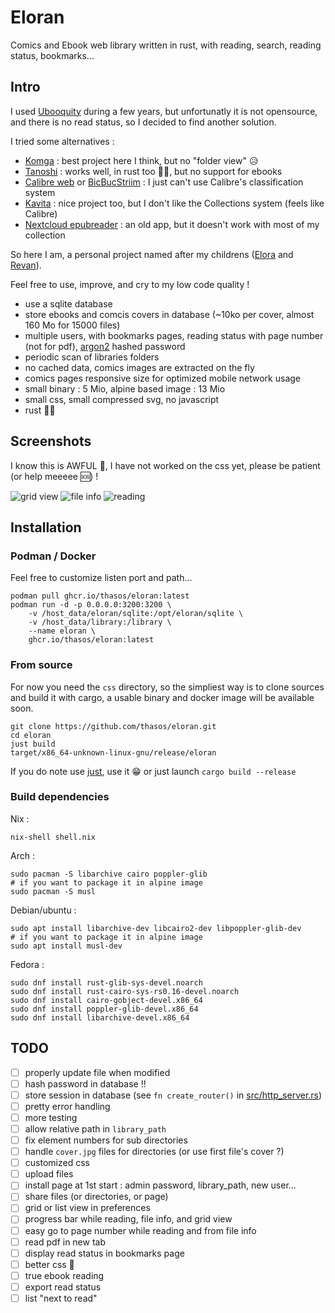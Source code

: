 # Eloran

Comics and Ebook web library written in rust, with reading, search, reading status, bookmarks...

## Intro

I used [Ubooquity](https://vaemendis.net/ubooquity/) during a few years, but unfortunatly it is not opensource, and there is no read status, so I decided to find another solution.

I tried some alternatives :
- [Komga](https://komga.org) : best project here I think, but no "folder view" 😥
- [Tanoshi](https://github.com/faldez/tanoshi) : works well, in rust too 🦀🚀, but no support for ebooks
- [Calibre web](https://github.com/janeczku/calibre-web) or [BicBucStriim](https://github.com/rvolz/BicBucStriim) : I just can't use Calibre's classification system
- [Kavita](https://github.com/Kareadita/Kavita) : nice project too, but I don't like the Collections system (feels like Calibre)
- [Nextcloud epubreader](https://apps.nextcloud.com/apps/epubreader) : an old app, but it doesn't work with most of my collection

So here I am, a personal project named after my childrens ([Elora](https://en.wikipedia.org/wiki/Elora_Danan) and [Revan](https://en.wikipedia.org/wiki/Revan)).

Feel free to use, improve, and cry to my low code quality !

- use a sqlite database
- store ebooks and comcis covers in database (~10ko per cover, almost 160 Mo for 15000 files)
- multiple users, with bookmarks pages, reading status with page number (not for pdf), [argon2](https://en.wikipedia.org/wiki/Argon2) hashed password
- periodic scan of libraries folders
- no cached data, comics images are extracted on the fly
- comics pages responsive size for optimized mobile network usage
- small binary : 5 Mio, alpine based image : 13 Mio
- small css, small compressed svg, no javascript
- rust 🦀🚀

## Screenshots

I know this is AWFUL 🤮, I have not worked on the css yet, please be patient (or help meeeee 🆘) !

![grid view](./doc/grid.png) ![file info](./doc/info.png) ![reading](./doc/reading.png)

## Installation

### Podman / Docker

Feel free to customize listen port and path...

```
podman pull ghcr.io/thasos/eloran:latest
podman run -d -p 0.0.0.0:3200:3200 \
    -v /host_data/eloran/sqlite:/opt/eloran/sqlite \
    -v /host_data/library:/library \
    --name eloran \
    ghcr.io/thasos/eloran:latest
```

### From source

For now you need the `css` directory, so the simpliest way is to clone sources and build it with cargo, a usable binary and docker image will be available soon.

```
git clone https://github.com/thasos/eloran.git
cd eloran
just build
target/x86_64-unknown-linux-gnu/release/eloran
```

If you do note use [just](https://github.com/casey/just), use it 😁 or just launch `cargo build --release`

### Build dependencies

Nix :
```
nix-shell shell.nix
```

Arch :
```
sudo pacman -S libarchive cairo poppler-glib
# if you want to package it in alpine image
sudo pacman -S musl
```

Debian/ubuntu :
```
sudo apt install libarchive-dev libcairo2-dev libpoppler-glib-dev
# if you want to package it in alpine image
sudo apt install musl-dev
```

Fedora :
```
sudo dnf install rust-glib-sys-devel.noarch
sudo dnf install rust-cairo-sys-rs0.16-devel.noarch
sudo dnf install cairo-gobject-devel.x86_64
sudo dnf install poppler-glib-devel.x86_64
sudo dnf install libarchive-devel.x86_64
```

## TODO

- [ ] properly update file when modified
- [ ] hash password in database !!
- [ ] store session in database (see `fn create_router()` in [src/http_server.rs](http_server.rs))
- [ ] pretty error handling
- [ ] more testing
- [ ] allow relative path in `library_path`
- [ ] fix element numbers for sub directories
- [ ] handle `cover.jpg` files for directories (or use first file's cover ?)
- [ ] customized css
- [ ] upload files
- [ ] install page at 1st start : admin password, library_path, new user...
- [ ] share files (or directories, or page)
- [ ] grid or list view in preferences
- [ ] progress bar while reading, file info, and grid view
- [ ] easy go to page number while reading and from file info
- [ ] read pdf in new tab
- [ ] display read status in bookmarks page
- [ ] better css 🤪
- [ ] true ebook reading
- [ ] export read status
- [ ] list "next to read"
